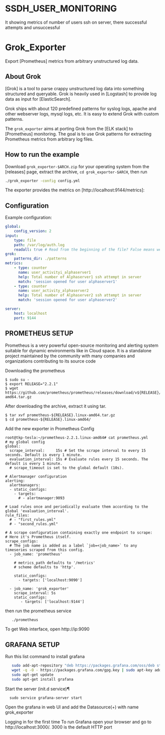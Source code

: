 # SSDH_USER_MONITORING
It showing metrics of number of users ssh on server, there successful attempts and unsuccessful 

Grok_Exporter
=============

Export [Prometheus] metrics from arbitrary unstructured log data.

About Grok
----------

[Grok] is a tool to parse crappy unstructured log data into something structured and queryable. Grok is heavily used in [Logstash] to provide log data as input for [ElasticSearch].

Grok ships with about 120 predefined patterns for syslog logs, apache and other webserver logs, mysql logs, etc. It is easy to extend Grok with custom patterns.

The `grok_exporter` aims at porting Grok from the [ELK stack] to [Prometheus] monitoring. The goal is to use Grok patterns for extracting Prometheus metrics from arbitrary log files.

How to run the example
----------------------

Download `grok_exporter-$ARCH.zip` for your operating system from the [releases] page, extract the archive, `cd grok_exporter-$ARCH`, then run

```bash
./grok_exporter -config config.yml
```

The exporter provides the metrics on [http://localhost:9144/metrics]:

Configuration
-------------

Example configuration:

```yaml
global:
    config_version: 2
input:
    type: file
    path: /var/log/auth.log
    readall: true # Read from the beginning of the file? False means we start at the end of the file and read only new lines.
grok:
    patterns_dir: ./patterns
metrics:
    - type: counter
      name: user_activityi_alphaserver1
      help: Total number of Alphaserver1 ssh attempt in server
      match: 'session opened for user alphaserver1'
    - type: counter
      name: user_activity_alphaserver2
      help: Total number of Alphaserver2 ssh attempt in server
      match: 'session opened for user alphaserver2'

server:
    host: localhost
    port: 9144
```

PROMETHEUS SETUP
---------------- 

Prometheus is a very powerful open-source monitoring and alerting system suitable for dynamic environments like in Cloud space. It is a standalone project maintained by the community with many companies and organizations contributing to its source code

Downloading the prometheus

```
$ sudo su -
$ export RELEASE="2.2.1"
$ wget https://github.com/prometheus/prometheus/releases/download/v${RELEASE}/prometheus-${RELEASE}.linux-amd64.tar.gz
```

After downloading the archive, extract it using tar.

```
$ tar xvf prometheus-${RELEASE}.linux-amd64.tar.gz
$ cd prometheus-${RELEASE}.linux-amd64/
```

Add the new exporter in Prometheus Config 

```
root@tkp-tesla:~/prometheus-2.2.1.linux-amd64# cat prometheus.yml
# my global config
global:
  scrape_interval:     15s # Set the scrape interval to every 15 seconds. Default is every 1 minute.
  evaluation_interval: 15s # Evaluate rules every 15 seconds. The default is every 1 minute.
  # scrape_timeout is set to the global default (10s).

# Alertmanager configuration
alerting:
  alertmanagers:
  - static_configs:
    - targets:
      # - alertmanager:9093

# Load rules once and periodically evaluate them according to the global 'evaluation_interval'.
rule_files:
  # - "first_rules.yml"
  # - "second_rules.yml"

# A scrape configuration containing exactly one endpoint to scrape:
# Here it's Prometheus itself.
scrape_configs:
  # The job name is added as a label `job=<job_name>` to any timeseries scraped from this config.
  - job_name: 'prometheus'

    # metrics_path defaults to '/metrics'
    # scheme defaults to 'http'.

    static_configs:
      - targets: ['localhost:9090']

  - job_name: 'grok_exporter'
    scrape_interval: 5s
    static_configs:
       - targets: ['localhost:9144']
```

then run the prometheus service

```bash
   ./prometheus
```

To get Web interface, open http://ip:9090


GRAFANA SETUP
--------------

Run this list command to install grafana 

```bash
   sudo add-apt-repository "deb https://packages.grafana.com/oss/deb stable main"
   wget -q -O - https://packages.grafana.com/gpg.key | sudo apt-key add -
   sudo apt-get update
   sudo apt-get install grafana
```

Start the server (init.d service)¶

```
  sudo service grafana-server start
```
Open the grafana in web UI and add the Datasource(+) with name grok_exporter

Logging in for the first time
To run Grafana open your browser and go to http://localhost:3000/. 3000 is the default HTTP port
